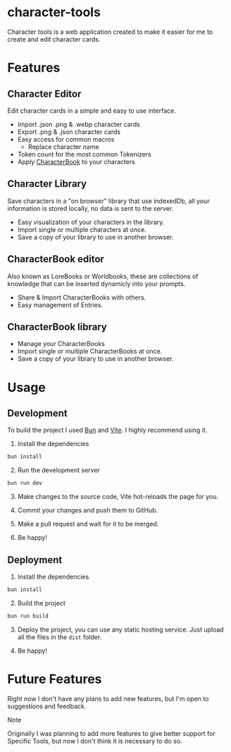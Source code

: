 # character-tools

Character tools is a web application created to make it easier for me to create and edit character cards.

# Features

## Character Editor

Edit character cards in a simple and easy to use interface.
- Import .json .png & .webp character cards
- Export .png & .json character cards
- Easy access for common macros
  - Replace character name
- Token count for the most common Tokenizers
- Apply [CharacterBook](#characterbook-editor) to your characters

## Character Library

Save characters in a "on browser" library that use indexedDb, all your information is stored locally, no data is sent to the server.

- Easy visualization of your characters in the library.
- Import single or multiple characters at once.
- Save a copy of your library to use in another browser.

## CharacterBook editor

Also known as LoreBooks or Worldbooks, these are collections of knowledge that can be inserted dynamicly into your prompts.

- Share & Import CharacterBooks with others.
- Easy management of Entries.

## CharacterBook library

- Manage your CharacterBooks
- Import single or multiple CharacterBooks at once.
- Save a copy of your library to use in another browser.

# Usage

## Development

To build the project I used [Bun](https://bun.sh) and [Vite](https://vitejs.dev/). I highly recommend using it.

1. Install the dependencies

```bash
bun install
```

2. Run the development server

```bash
bun run dev
```

3. Make changes to the source code, Vite hot-reloads the page for you.

4. Commit your changes and push them to GitHub.

5. Make a pull request and wait for it to be merged.

6. Be happy!

## Deployment

1. Install the dependencies

```bash
bun install
```

2. Build the project

```bash
bun run build
```

3. Deploy the project, you can use any static hosting service. Just upload all the files in the `dist` folder.

4. Be happy!

# Future Features

Right now I don't have any plans to add new features, but I'm open to suggestions and feedback.

> [!NOTE]
> Originally I was planning to add more features to give better support for Specific Tools, but now I don't think it is necessary to do so.